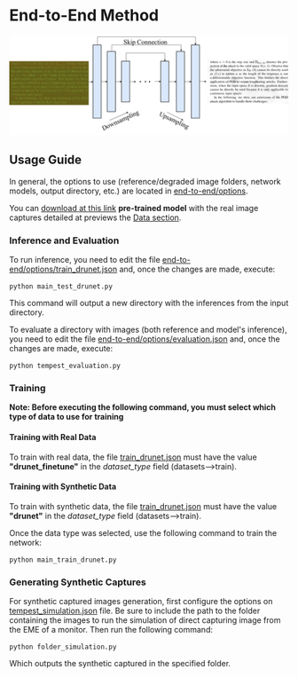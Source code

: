 # End-to-End Method

<img src="end-to-end.png"/>

## Usage Guide

In general, the options to use (reference/degraded image folders, network models, output directory, etc.) are located in [end-to-end/options](../end-to-end/options).

You can [download at this link](https://www.fing.edu.uy/owncloud/index.php/s/IaZugHCrw5K1AcB) **pre-trained model** with the real image captures detailed at previews the [Data section](../README.md).

### Inference and Evaluation

To run inference, you need to edit the file [end-to-end/options/train_drunet.json](../end-to-end/options/test_drunet.json) and, once the changes are made, execute:

```shell
python main_test_drunet.py
```
This command will output a new directory with the inferences from the input directory.

To evaluate a directory with images (both reference and model's inference), you need to edit the file [end-to-end/options/evaluation.json](../end-to-end/options/evaluation.json) and, once the changes are made, execute:
```shell
python tempest_evaluation.py
```

### Training

**Note: Before executing the following command, you must select which type of data to use for training**

#### Training with Real Data

To train with real data, the file [train_drunet.json](../end-to-end/options/train_drunet.json) must have the value __"drunet_finetune"__ in the *dataset_type* field (datasets-->train).

#### Training with Synthetic Data

To train with synthetic data, the file [train_drunet.json](../end-to-end/options/train_drunet.json) must have the value __"drunet"__ in the *dataset_type* field (datasets-->train).

Once the data type was selected, use the following command to train the network:

```shell
python main_train_drunet.py
```
### Generating Synthetic Captures

For synthetic captured images generation, first configure the options on [tempest_simulation.json](../end-to-end/options/tempest_simulation.json) file. Be sure to include the path to the folder containing the images to run the simulation of direct capturing image from the EME of a monitor. Then run the following command:

```shell
python folder_simulation.py
```
Which outputs the synthetic captured in the specified folder.
